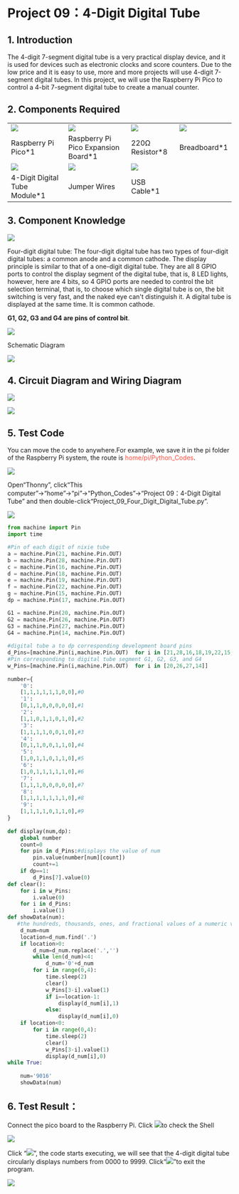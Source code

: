 # Project 09：4-Digit Digital Tube

## 1. Introduction
    
The 4-digit 7-segment digital tube is a very practical display device, and it is used for devices such as electronic clocks and
score counters. Due to the low price and it is easy to use, more and more projects will use 4-digit 7-segment digital tubes. In this project, we will use the Raspberry Pi Pico to control a 4-bit 7-segment digital tube to create a manual counter.

<!-- end list -->

## 2. Components Required

<table>
<tbody>
<tr class="odd">
<td><img src="https://raw.githubusercontent.com/keyestudio/KS3025-KS3025F-Keyestudio-Raspberry-Pi-Pico-Learning-Kit-Complete-Edition-Raspberry-Pi/master/media/b18fe281156b29c44796f72222718d58.jpeg" /></td>
<td><img src="https://raw.githubusercontent.com/keyestudio/KS3025-KS3025F-Keyestudio-Raspberry-Pi-Pico-Learning-Kit-Complete-Edition-Raspberry-Pi/master/media/bbed91c0b45fcafc7e7163bfeabf68f9.png" /></td>
<td><img src="https://raw.githubusercontent.com/keyestudio/KS3025-KS3025F-Keyestudio-Raspberry-Pi-Pico-Learning-Kit-Complete-Edition-Raspberry-Pi/master/media/098a2730d0b0a2a4b2079e0fc87fd38b.png"  /></td>
<td><img src="https://raw.githubusercontent.com/keyestudio/KS3025-KS3025F-Keyestudio-Raspberry-Pi-Pico-Learning-Kit-Complete-Edition-Raspberry-Pi/master/media/e380dd26e4825be9a768973802a55fe6.png"  /></td>
</tr>
<tr class="even">
<td>Raspberry Pi Pico*1</td>
<td>Raspberry Pi Pico Expansion Board*1</td>
<td>220Ω Resistor*8</td>
<td>Breadboard*1</td>
</tr>
<tr class="odd">
<td><img src="https://raw.githubusercontent.com/keyestudio/KS3025-KS3025F-Keyestudio-Raspberry-Pi-Pico-Learning-Kit-Complete-Edition-Raspberry-Pi/master/media/ee7a4ecd35ef268149e31fb9d62c8227.png" /></td>
<td><img src="https://raw.githubusercontent.com/keyestudio/KS3025-KS3025F-Keyestudio-Raspberry-Pi-Pico-Learning-Kit-Complete-Edition-Raspberry-Pi/master/media/e9a8d050105397bb183512fb4ffdd2f6.png" /></td>
<td><img src="https://raw.githubusercontent.com/keyestudio/KS3025-KS3025F-Keyestudio-Raspberry-Pi-Pico-Learning-Kit-Complete-Edition-Raspberry-Pi/master/media/7dcbd02995be3c142b2f97df7f7c03ce.png" /></td>
<td></td>
</tr>
<tr class="even">
<td>4-Digit Digital Tube Module*1</td>
<td>Jumper Wires</td>
<td>USB Cable*1</td>
<td></td>
</tr>
</tbody>
</table>

## 3. Component Knowledge

![](../media/ce987bf9a2ab398945c98b34d3f8a003.png)

Four-digit digital tube: The four-digit digital tube has two types of four-digit digital tubes: a common anode and a common cathode. The display principle is similar to that of a one-digit digital tube. They are all 8 GPIO ports to control the display segment of the digital tube, that is, 8 LED lights, however, here are 4 bits, so 4 GPIO ports are needed to control the bit selection terminal, that is, to choose which single digital tube is on, the bit switching is very fast, and the naked eye can't distinguish it. A digital tube is displayed at the same time. It is common cathode.

**G1, G2, G3 and G4 are pins of control bit**.

![](../media/37113fa53213973132086c285d67686b.png)

Schematic Diagram

![](../media/ea75d1b7414bf6f8c187fb32fea9bc83.png)

## 4. Circuit Diagram and Wiring Diagram

![](../media/4f64b9bf6b74ab49584f69c7465efa73.png)

![](../media/6bf1bae6af0324d50a37ab7a0cabee11.png)

## 5. Test Code

You can move the code to anywhere.For example, we save it in the pi folder of the Raspberry Pi system, the route is <span style="color: rgb(255, 76, 65);">home/pi/Python_Codes</span>.

![](../media/ae27830403a2f741aa9b725e5324c215.png)

Open“Thonny”, click“This computer”→“home”→“pi”→“Python_Codes”→“Project 09：4-Digit Digital Tube” and then double-click“Project_09_Four_Digit_Digital_Tube.py”.

![](../media/333a7cbe71f2ecabcecf12c0b1d8c95c.png)

```Python
from machine import Pin
import time

#Pin of each digit of nixie tube
a = machine.Pin(21, machine.Pin.OUT)
b = machine.Pin(28, machine.Pin.OUT)
c = machine.Pin(16, machine.Pin.OUT)
d = machine.Pin(18, machine.Pin.OUT)
e = machine.Pin(19, machine.Pin.OUT)
f = machine.Pin(22, machine.Pin.OUT)
g = machine.Pin(15, machine.Pin.OUT)
dp = machine.Pin(17, machine.Pin.OUT)

G1 = machine.Pin(20, machine.Pin.OUT)
G2 = machine.Pin(26, machine.Pin.OUT)
G3 = machine.Pin(27, machine.Pin.OUT)
G4 = machine.Pin(14, machine.Pin.OUT)
 
#digital tube a to dp corresponding development board pins
d_Pins=[machine.Pin(i,machine.Pin.OUT)  for i in [21,28,16,18,19,22,15,17]]
#Pin corresponding to digital tube segment G1, G2, G3, and G4
w_Pins=[machine.Pin(i,machine.Pin.OUT)  for i in [20,26,27,14]]
 
number={
    '0':
    [1,1,1,1,1,1,0,0],#0
    '1':
    [0,1,1,0,0,0,0,0],#1
    '2':
    [1,1,0,1,1,0,1,0],#2
    '3':
    [1,1,1,1,0,0,1,0],#3
    '4':
    [0,1,1,0,0,1,1,0],#4
    '5':
    [1,0,1,1,0,1,1,0],#5
    '6':
    [1,0,1,1,1,1,1,0],#6
    '7':
    [1,1,1,0,0,0,0,0],#7
    '8':
    [1,1,1,1,1,1,1,0],#8
    '9':
    [1,1,1,1,0,1,1,0],#9
}
 
def display(num,dp):
    global number
    count=0
    for pin in d_Pins:#displays the value of num 
        pin.value(number[num][count])
        count+=1
    if dp==1:
        d_Pins[7].value(0)
def clear():
    for i in w_Pins:
        i.value(0)
    for i in d_Pins:
        i.value(1)
def showData(num):
   #the hundreds, thousands, ones, and fractional values of a numeric value
    d_num=num
    location=d_num.find('.')
    if location>0:
        d_num=d_num.replace('.','')
        while len(d_num)<4:
            d_num='0'+d_num
        for i in range(0,4):
            time.sleep(2)
            clear()
            w_Pins[3-i].value(1)
            if i==location-1:
                display(d_num[i],1)
            else:
                display(d_num[i],0)
    if location<0:
        for i in range(0,4):
            time.sleep(2)
            clear()
            w_Pins[3-i].value(1)
            display(d_num[i],0)
while True:
 
    num='9016'
    showData(num)
```

## 6. Test Result：

Connect the pico board to the Raspberry Pi. Click ![](../media/32e03e9d4211e9ef97c1d2b18f05c902.png)to check the Shell

![](/media/7336ab33350378f16514393ce2f0ed37.png)

Click “![](../media/bb4d9305714a178069d277b20e0934b7.png)”, the code starts executing, we will see that the 4-digit digital tube circularly displays numbers from 0000 to 9999. 
Click“![](../media/ec00367ea605788eab454cd176b94c7b.png)”to exit the program.

![](../media/f0796c7080e70cac96dc4e42b39f0918.png)








